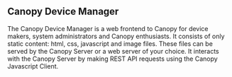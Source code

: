 Canopy Device Manager
----------------------------------------------------

The Canopy Device Manager is a web frontend to Canopy for device makers, system
administrators and Canopy enthusiasts.  It consists of only static content:
html, css, javascript and image files.  These files can be served by the Canopy
Server or a web server of your choice.  It interacts with the Canopy Server by
making REST API requests using the Canopy Javascript Client.
